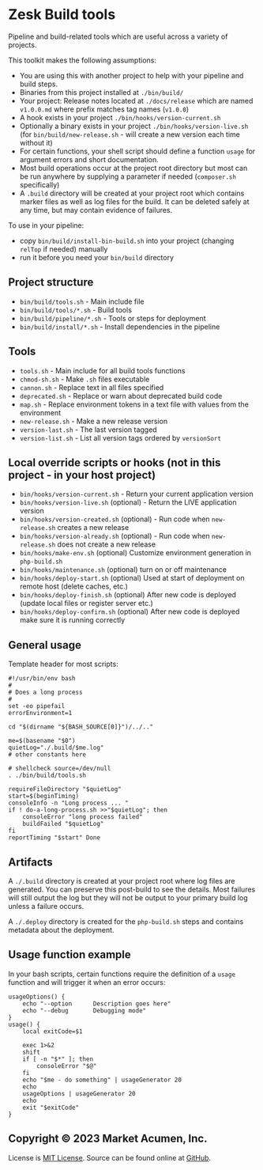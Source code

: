 # Zesk Build tools

Pipeline and build-related tools which are useful across a variety of projects.

This toolkit makes the following assumptions:

- You are using this with another project to help with your pipeline and build steps.
- Binaries from this project installed at `./bin/build/`
- Your project: Release notes located at `./docs/release` which are named `v1.0.0.md` where prefix matches tag names (`v1.0.0`)
- A hook exists in your project `./bin/hooks/version-current.sh`
- Optionally a binary exists in your project `./bin/hooks/version-live.sh` (for `bin/build/new-release.sh` - will create a new version each time without it)
- For certain functions, your shell script should define a function `usage` for argument errors and short documentation.
- Most build operations occur at the project root directory but most can be run anywhere by supplying a parameter if needed (`composer.sh` specifically)
- A `.build` directory will be created at your project root which contains marker files as well as log files for the build. It can be deleted safely at any time, but may contain evidence of failures.

To use in your pipeline:

- copy `bin/build/install-bin-build.sh` into your project (changing `relTop` if needed) manually
- run it before you need your `bin/build` directory

## Project structure

- `bin/build/tools.sh` - Main include file
- `bin/build/tools/*.sh` - Build tools
- `bin/build/pipeline/*.sh` - Tools or steps for deployment
- `bin/build/install/*.sh` - Install dependencies in the pipeline

## Tools

- `tools.sh` - Main include for all build tools functions
- `chmod-sh.sh` - Make `.sh` files executable
- `cannon.sh` - Replace text in all files specified
- `deprecated.sh` - Replace or warn about deprecated build code
- `map.sh` - Replace environment tokens in a text file with values from the environment
- `new-release.sh` - Make a new release version
- `version-last.sh` - The last version tagged
- `version-list.sh` - List all version tags ordered by `versionSort`

## Local override scripts or hooks (not in this project - in your host project)

- `bin/hooks/version-current.sh` - Return your current application version
- `bin/hooks/version-live.sh` (optional)  - Return the LIVE application version
- `bin/hooks/version-created.sh` (optional) - Run code when `new-release.sh` creates a new release
- `bin/hooks/version-already.sh` (optional) - Run code when `new-release.sh` does not create a new release
- `bin/hooks/make-env.sh` (optional) Customize environment generation in `php-build.sh`
- `bin/hooks/maintenance.sh` (optional) turn on or off maintenance
- `bin/hooks/deploy-start.sh` (optional) Used at start of deployment on remote host (delete caches, etc.)
- `bin/hooks/deploy-finish.sh` (optional) After new code is deployed (update local files or register server etc.)
- `bin/hooks/deploy-confirm.sh` (optional) After new code is deployed make sure it is running correctly

## General usage

Template header for most scripts:

    #!/usr/bin/env bash
    #
    # Does a long process
    #
    set -eo pipefail
    errorEnvironment=1

    cd "$(dirname "${BASH_SOURCE[0]}")/../.."

    me=$(basename "$0")
    quietLog="./.build/$me.log"
    # other constants here

    # shellcheck source=/dev/null
    . ./bin/build/tools.sh

    requireFileDirectory "$quietLog"
    start=$(beginTiming)
    consoleInfo -n "Long process ... "
    if ! do-a-long-process.sh >>"$quietLog"; then
        consoleError "long process failed"
        buildFailed "$quietLog"
    fi
    reportTiming "$start" Done


## Artifacts

A `./.build` directory is created at your project root where log files are generated. You can preserve this post-build to see the details. Most failures will still output the log but they will not be output to your primary build log unless a failure occurs.

A `./.deploy` directory is created for the `php-build.sh` steps and contains metadata about the deployment.

## Usage function example

In your bash scripts, certain functions require the definition of a `usage` function and will trigger it when an
error occurs:

    usageOptions() {
        echo "--option      Description goes here"
        echo "--debug       Debugging mode"
    }
    usage() {
        local exitCode=$1

        exec 1>&2
        shift
        if [ -n "$*" ]; then
            consoleError "$@"
        fi
        echo "$me - do something" | usageGenerator 20
        echo
        usageOptions | usageGenerator 20
        echo
        exit "$exitCode"
    }


## Copyright &copy; 2023 Market Acumen, Inc.

License is [MIT License](LICENSE.md). Source can be found online at [GitHub](https://github.com/zesk/build).
